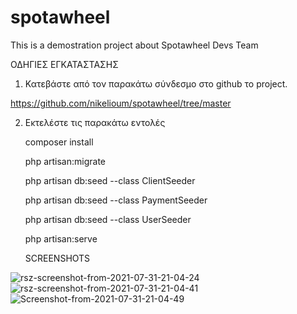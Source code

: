 # spotawheel
This is a demostration project about Spotawheel Devs Team

ΟΔΗΓΙΕΣ ΕΓΚΑΤΑΣΤΑΣΗΣ

1. Κατεβάστε από τον παρακάτω σύνδεσμο στο github το project.

https://github.com/nikelioum/spotawheel/tree/master

2. Εκτελέστε τις παρακάτω εντολές
   
   composer install

   php artisan:migrate

   php artisan db:seed --class ClientSeeder

   php artisan db:seed --class PaymentSeeder
   
    php artisan db:seed --class UserSeeder

   php artisan:serve
   
   
   SCREENSHOTS

<img src="https://i.ibb.co/TmctzBt/rsz-screenshot-from-2021-07-31-21-04-24.png" alt="rsz-screenshot-from-2021-07-31-21-04-24" border="0">

<img src="https://i.ibb.co/NYRZ9Ws/rsz-screenshot-from-2021-07-31-21-04-41.png" alt="rsz-screenshot-from-2021-07-31-21-04-41" border="0">

<img src="https://i.ibb.co/NY5H0Gj/Screenshot-from-2021-07-31-21-04-49.png" alt="Screenshot-from-2021-07-31-21-04-49" border="0">
